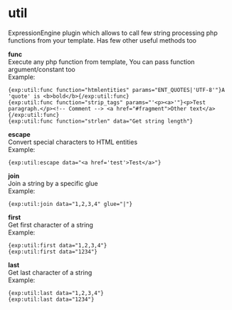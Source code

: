 util
====

ExpressionEngine plugin which allows to call few string processing php functions from your template. Has few other useful methods too


<strong>func</strong><br>
Execute any php function from template, You can pass function argument/constant too<br>
Example:
```
{exp:util:func function="htmlentities" params="ENT_QUOTES|'UTF-8'"}A 'quote' is <b>bold</b>{/exp:util:func}
{exp:util:func function="strip_tags" params="'<p><a>'"}<p>Test paragraph.</p><!-- Comment --> <a href="#fragment">Other text</a>{/exp:util:func}
{exp:util:func function="strlen" data="Get string length"}
```

<strong>escape</strong><br>
Convert special characters to HTML entities<br>
Example:
```
{exp:util:escape data="<a href='test'>Test</a>"}
```

<strong>join</strong><br>
Join a string by a specific glue<br>
Example: 
```
{exp:util:join data="1,2,3,4" glue="|"}
```

<strong>first</strong><br>
Get first character of a string<br>
Example:
```
{exp:util:first data="1,2,3,4"}
{exp:util:first data="1234"}
```

<strong>last</strong><br>
Get last character of a string<br>
Example:
```
{exp:util:last data="1,2,3,4"}
{exp:util:last data="1234"}
```